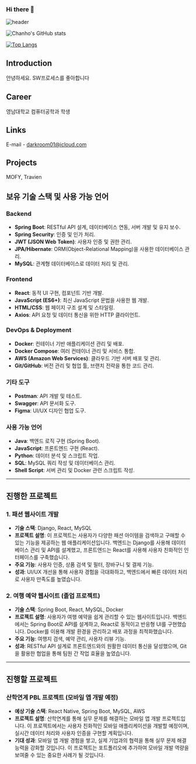 ### Hi there 👋


![header](https://capsule-render.vercel.app/api?type=wave&color=timeauto&height=300&section=header&text=welcome&fontSize=90)

![Chanho's GitHub stats](https://github-readme-stats.vercel.app/api?username=Darkroom01&show_icons=true&theme=radical)

[![Top Langs](https://github-readme-stats.vercel.app/api/top-langs/?username=Darkroom01&layout=compact)](https://github.com/anuraghazra/github-readme-stats)

## Introduction
안녕하세요.
SW프로세스를 좋아합니다

## Career
영남대학교 컴퓨터공학과 학생

## Links
E-mail - darkroom01@icloud.com

## Projects
MOFY, Travien

<!--
**Darkroom01/Darkroom01** is a ✨ _special_ ✨ repository because its `README.md` (this file) appears on your GitHub profile.

Here are some ideas to get you started:

- 🔭 I’m currently working on ...
- 🌱 I’m currently learning ...
- 👯 I’m looking to collaborate on ...
- 🤔 I’m looking for help with ...
- 💬 Ask me about ...
- 📫 How to reach me: ...
- 😄 Pronouns: ...
- ⚡ Fun fact: ...
-->



## 보유 기술 스택 및 사용 가능 언어

### Backend
- **Spring Boot**: RESTful API 설계, 데이터베이스 연동, 서버 개발 및 유지 보수.
- **Spring Security**: 인증 및 인가 처리.
- **JWT (JSON Web Token)**: 사용자 인증 및 권한 관리.
- **JPA/Hibernate**: ORM(Object-Relational Mapping)을 사용한 데이터베이스 관리.
- **MySQL**: 관계형 데이터베이스로 데이터 처리 및 관리.

### Frontend
- **React**: 동적 UI 구현, 컴포넌트 기반 개발.
- **JavaScript (ES6+)**: 최신 JavaScript 문법을 사용한 웹 개발.
- **HTML/CSS**: 웹 페이지 구조 설계 및 스타일링.
- **Axios**: API 요청 및 데이터 통신을 위한 HTTP 클라이언트.

### DevOps & Deployment
- **Docker**: 컨테이너 기반 애플리케이션 관리 및 배포.
- **Docker Compose**: 여러 컨테이너 관리 및 서비스 통합.
- **AWS (Amazon Web Services)**: 클라우드 기반 서버 배포 및 관리.
- **Git/GitHub**: 버전 관리 및 협업 툴, 브랜치 전략을 통한 코드 관리.

### 기타 도구
- **Postman**: API 개발 및 테스트.
- **Swagger**: API 문서화 도구.
- **Figma**: UI/UX 디자인 협업 도구.

### 사용 가능 언어
- **Java**: 백엔드 로직 구현 (Spring Boot).
- **JavaScript**: 프론트엔드 구현 (React).
- **Python**: 데이터 분석 및 스크립트 작업.
- **SQL**: MySQL 쿼리 작성 및 데이터베이스 관리.
- **Shell Script**: 서버 관리 및 Docker 관련 스크립트 작성.

---

## 진행한 프로젝트

### 1. 패션 웹사이트 개발
- **기술 스택**: Django, React, MySQL
- **프로젝트 설명**: 이 프로젝트는 사용자가 다양한 패션 아이템을 검색하고 구매할 수 있는 기능을 제공하는 웹 애플리케이션입니다. 백엔드는 Django를 사용해 데이터베이스 관리 및 API를 설계했고, 프론트엔드는 React를 사용해 사용자 친화적인 인터페이스를 구축했습니다.
- **주요 기능**: 사용자 인증, 상품 검색 및 필터, 장바구니 및 결제 기능.
- **성과**: UI/UX 개선을 통해 사용자 경험을 극대화하고, 백엔드에서 빠른 데이터 처리로 사용자 만족도를 높였습니다.

### 2. 여행 예약 웹사이트 (졸업 프로젝트)
- **기술 스택**: Spring Boot, React, MySQL, Docker
- **프로젝트 설명**: 사용자가 여행 예약을 쉽게 관리할 수 있는 웹사이트입니다. 백엔드에서는 Spring Boot로 API를 설계하고, React로 동적이고 반응형 UI를 구현했습니다. Docker를 이용해 개발 환경을 관리하고 배포 과정을 최적화했습니다.
- **주요 기능**: 여행지 검색, 예약 관리, 사용자 리뷰 기능.
- **성과**: RESTful API 설계로 프론트엔드와의 원활한 데이터 통신을 달성했으며, Git을 활용한 협업을 통해 팀원 간 작업 효율을 높였습니다.

---

## 진행할 프로젝트

### 산학연계 PBL 프로젝트 (모바일 앱 개발 예정)
- **예상 기술 스택**: React Native, Spring Boot, MySQL, AWS
- **프로젝트 설명**: 산학연계를 통해 실무 문제를 해결하는 모바일 앱 개발 프로젝트입니다. 이 프로젝트에서는 사용자 친화적인 모바일 애플리케이션을 개발할 예정이며, 실시간 데이터 처리와 사용자 인증을 구현할 계획입니다.
- **기대 성과**: 모바일 앱 개발 경험을 쌓고, 실제 기업과의 협력을 통해 실무 문제 해결 능력을 강화할 것입니다. 이 프로젝트는 포트폴리오에 추가하여 모바일 개발 역량을 보여줄 수 있는 중요한 사례가 될 것입니다.

